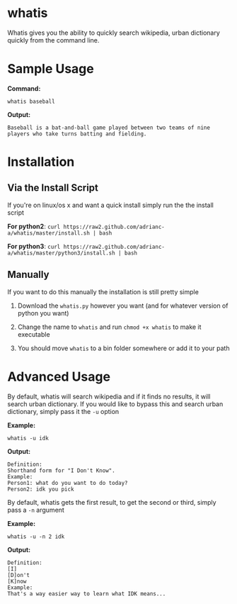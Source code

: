 # whatis
Whatis gives you the ability to quickly search wikipedia, urban dictionary quickly from the command line.

# Sample Usage
__Command:__

`whatis baseball`

__Output:__

```
Baseball is a bat-and-ball game played between two teams of nine players who take turns batting and fielding.
```

# Installation
## Via the Install Script
If you're on linux/os x and want a quick install simply run the the install script

__For python2__:
`curl https://raw2.github.com/adrianc-a/whatis/master/install.sh | bash`

__For python3__:
`curl https://raw2.github.com/adrianc-a/whatis/master/python3/install.sh | bash`

## Manually
If you want to do this manually the installation is still pretty simple

1. Download the `whatis.py` however you want (and for whatever version of python
you want)

2. Change the name to `whatis` and run `chmod +x whatis` to make it executable

3. You should move `whatis` to a bin folder somewhere or add it to your path

# Advanced Usage
By default, whatis will search wikipedia and if it finds no results, it will search urban dictionary. If you would like to bypass this and search urban dictionary, simply pass it the `-u` option

__Example:__

`whatis -u idk`

__Output:__

```
Definition:
Shorthand form for "I Don't Know".
Example:
Person1: what do you want to do today?
Person2: idk you pick
```
By default, whatis gets the first result, to get the second or third, simply pass a `-n` argument

__Example:__

`whatis -u -n 2 idk`

__Output:__

```
Definition:
[I]
[D]on't
[K]now
Example:
That's a way easier way to learn what IDK means...
```

